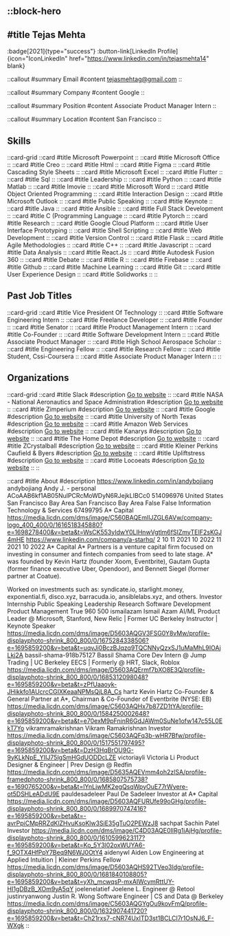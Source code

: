 ::block-hero
---
#title
Tejas Mehta
---

:badge[2021]{type="success"}
:button-link[LinkedIn Profile]{icon="IconLinkedIn" href="https://www.linkedin.com/in/tejasmehta14" blank}

::callout
#summary
Email
#content
tejasmehtag@gmail.com
::

::callout
#summary
Company
#content
Google
::

::callout
#summary
Position
#content
Associate Product Manager Intern
::

::callout
#summary
Location
#content
San Francisco
::

## Skills
::card-grid
::card
#title
Microsoft Powerpoint
::
::card
#title
Microsoft Office
::
::card
#title
Creo
::
::card
#title
Html
::
::card
#title
Figma
::
::card
#title
Cascading Style Sheets
::
::card
#title
Microsoft Excel
::
::card
#title
Flutter
::
::card
#title
Sql
::
::card
#title
Leadership
::
::card
#title
Python
::
::card
#title
Matlab
::
::card
#title
Imovie
::
::card
#title
Microsoft Word
::
::card
#title
Object Oriented Programming
::
::card
#title
Interaction Design
::
::card
#title
Microsoft Outlook
::
::card
#title
Public Speaking
::
::card
#title
Keynote
::
::card
#title
Java
::
::card
#title
Ansible
::
::card
#title
Full Stack Development
::
::card
#title
C (Programming Language
::
::card
#title
Pytorch
::
::card
#title
Research
::
::card
#title
Google Cloud Platform
::
::card
#title
User Interface Prototyping
::
::card
#title
Shell Scripting
::
::card
#title
Web Development
::
::card
#title
Version Control
::
::card
#title
Flask
::
::card
#title
Agile Methodologies
::
::card
#title
C++
::
::card
#title
Javascript
::
::card
#title
Data Analysis
::
::card
#title
React.Js
::
::card
#title
Autodesk Fusion 360
::
::card
#title
Debate
::
::card
#title
R
::
::card
#title
Firebase
::
::card
#title
Github
::
::card
#title
Machine Learning
::
::card
#title
Git
::
::card
#title
User Experience Design
::
::card
#title
Solidworks
::
::

## Past Job Titles
::card-grid
::card
#title
Vice President Of Technology
::
::card
#title
Software Engineering Intern
::
::card
#title
Freelance Developer
::
::card
#title
Founder
::
::card
#title
Senator
::
::card
#title
Product Management Intern
::
::card
#title
Co-Founder
::
::card
#title
Software Development Intern
::
::card
#title
Associate Product Manager
::
::card
#title
High School Aerospace Scholar
::
::card
#title
Engineering Fellow
::
::card
#title
Research Fellow
::
::card
#title
Student, Cssi-Coursera
::
::card
#title
Associate Product Manager Intern
::
::

## Organizations
::card-grid
::card
#title
Slack
#description
[Go to website](slack.com)
::
::card
#title
NASA - National Aeronautics and Space Administration
#description
[Go to website](nasa.gov)
::
::card
#title
Zimperium
#description
[Go to website](zimperium.com)
::
::card
#title
Google
#description
[Go to website](google.com)
::
::card
#title
University of North Texas
#description
[Go to website](unt.edu)
::
::card
#title
Amazon Web Services
#description
[Go to website](amazonaws.com)
::
::card
#title
Kanarys
#description
[Go to website](kanarys.com)
::
::card
#title
The Home Depot
#description
[Go to website](homedepot.com)
::
::card
#title
ZCrystalball
#description
[Go to website](iamtejasmehta.com)
::
::card
#title
Kleiner Perkins Caufield & Byers
#description
[Go to website](kpcb.com)
::
::card
#title
Upliftstress
#description
[Go to website](upliftstress.com)
::
::card
#title
Locoeats
#description
[Go to website](locoeats.org)
::
::

::card
#title
About
#description
https://www.linkedin.com/in/andybojiang andybojiang Andy J. - personal ACoAAB6kf1AB05NulPCRcMoWDyN6RJejkLIBCc0 514096976 United States San Francisco Bay Area San Francisco Bay Area False False Information Technology & Services 67499795 A* Capital https://media.licdn.com/dms/image/C560BAQEmlIJZGL6AVw/company-logo_400_400/0/1616518345880?e=1698278400&v=beta&t=WsCK553yIdwY0LIHnwVgtlm6fSIZmyTEIF2sKGJ4mHE https://www.linkedin.com/company/a-starhq/ 2 10 11 2021 10 2022 11 2021 10 2022 A* Capital A* Partners is a venture capital firm focused on investing in consumer and fintech companies from seed to late stage. A* was founded by Kevin Hartz (founder Xoom, Eventbrite), Gautam Gupta (former finance executive Uber, Opendoor), and Bennett Siegel (former partner at Coatue).

Worked on investments such as: syndicate.io, starlight.money, exponential.fi, disco.xyz, barracuda.io, ansiblelabs.xyz, and others. Investor Internship Public Speaking Leadership Research Software Development Product Management True 960 500 ismailazam Ismail Azam AI/ML Product Leader @ Microsoft, Stanford, New Relic | Former UC Berkeley Instructor | Keynote Speaker https://media.licdn.com/dms/image/D5603AQGV3FSG0Y8vMw/profile-displayphoto-shrink_800_800/0/1675284338506?e=1695859200&v=beta&t=uqvJi0BczBJqzq9TQCNNyQzxSJ1uMaMhL9IOAjLkj2A bassil-shama-918b75127 Bassil Shama Core Dev Intern @ Jump Trading | UC Berkeley EECS | Formerly @ HRT, Slack, Roblox https://media.licdn.com/dms/image/D5603AQErmf7bXO8E3Q/profile-displayphoto-shrink_800_800/0/1685312098048?e=1695859200&v=beta&t=zPfUaaoyk-JHikkfo1AUcrcCGIXKeaaNPMsQjL8A_Cs hartz Kevin Hartz Co-Founder & General Partner at A*, Chairman & Co-Founder of Eventbrite (NYSE: EB) https://media.licdn.com/dms/image/C5603AQHx7b87ZD1tYA/profile-displayphoto-shrink_800_800/0/1584250002648?e=1695859200&v=beta&t=e70exM9pFninR6GdJAWm0SuNe1ofw147c55L0EkT7Yo vikramramakrishnan Vikram Ramakrishnan Investor https://media.licdn.com/dms/image/C5603AQFq3b-wHR7Bfw/profile-displayphoto-shrink_800_800/0/1517551797495?e=1695859200&v=beta&t=DzH3HqBrOU9G-9yKLkNpE_YIIJ75lgSmHGdUODDcLZE victoriayli Victoria Li Product Designer & Engineer | Prev Design @ Redfin https://media.licdn.com/dms/image/D5635AQEVmm4oh2zlSA/profile-framedphoto-shrink_800_800/0/1685807575738?e=1690765200&v=beta&t=lYnLjwMK2egQsqWpyOuE77rWyere-ot5DSHLeADdU9E pauldesadeleer Paul De Sadeleer Investor at A* Capital https://media.licdn.com/dms/image/D5603AQFURUfe99oGHg/profile-displayphoto-shrink_800_800/0/1689970747416?e=1695859200&v=beta&t=-avrPpiCMpRRZdKlZHvuKsoKlw3SiE35gTuO2PEWzJ8 sachpat Sachin Patel Investor https://media.licdn.com/dms/image/C4D03AQE0IlRg1iAjHg/profile-displayphoto-shrink_800_800/0/1610599623117?e=1695859200&v=beta&t=Ko_5Y3l02oxWUYA6-f_9OTX4HfPpY7Beq9N6WJ0OtY4 aidenywl Aiden Low Engineering at Applied Intuition | Kleiner Perkins Fellow https://media.licdn.com/dms/image/D5603AQHS92TVeo3ldg/profile-displayphoto-shrink_800_800/0/1681840108805?e=1695859200&v=beta&t=yXh_mcwqsP-mxAIWcymRttUY-HI1gDBzB_XOm9yA5qY joelenelatief Joelene L. Engineer @ Retool justinryanwong Justin R. Wong Software Engineer | CS and Data @ Berkeley https://media.licdn.com/dms/image/C5603AQGYgOu9kovFmQ/profile-displayphoto-shrink_800_800/0/1632907441720?e=1695859200&v=beta&t=Ch21rxs7-cNR74UxITD3st1BCLCI7r1OsNJ6_F-WXgk
::
